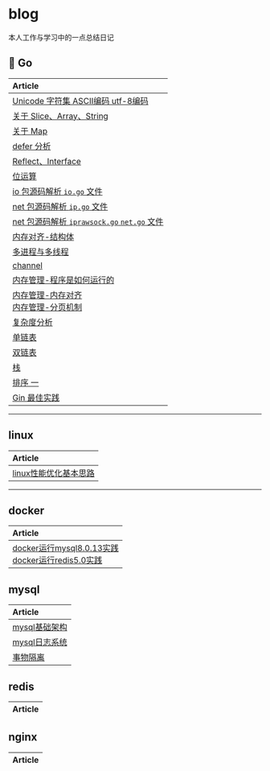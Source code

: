 # blog
本人工作与学习中的一点总结日记

## 🐳 Go

| Article |
|:-------|
|[Unicode 字符集 ASCII编码 utf-8编码](https://github.com/w1991668899/blog/blob/master/go/unicode.md)|
|[关于 Slice、Array、String](https://github.com/w1991668899/blog/blob/master/go/%E5%88%87%E7%89%87%E4%B8%8E%E6%95%B0%E7%BB%84.md)|
|[关于 Map](https://github.com/w1991668899/blog/blob/master/go/map.md)|
|[defer 分析](https://github.com/w1991668899/blog/blob/master/go/defer.md)|
|[Reflect、Interface]()|
|[位运算](https://github.com/w1991668899/blog/blob/master/go/%E4%BD%8D%E8%BF%90%E7%AE%97.md)|
|[io 包源码解析 `io.go` 文件](https://github.com/w1991668899/blog/blob/master/go/io/io.md)|
|[net 包源码解析 `ip.go` 文件](https://github.com/w1991668899/blog/blob/master/go/net/net_ip.md)|
|[net 包源码解析 `iprawsock.go` `net.go` 文件](https://github.com/w1991668899/blog/blob/master/go/net/net_iprawsock.md)|
|[内存对齐-结构体](https://www.jianshu.com/p/a0c5315400a7)|
|[多进程与多线程](https://github.com/w1991668899/blog/blob/master/go/concurrent/%E5%A4%9A%E8%BF%9B%E7%A8%8B%E4%B8%8E%E5%A4%9A%E7%BA%BF%E7%A8%8B.md)|
|[channel](https://github.com/w1991668899/blog/blob/master/go/concurrent/channel.md)|
|[内存管理-程序是如何运行的](https://www.jianshu.com/p/f42ad2f9af73)|
|[内存管理-内存对齐](https://www.jianshu.com/p/be89357ab475)<br>[内存管理-分页机制](https://www.jianshu.com/p/f9e362e64ef9)|
|[复杂度分析](https://www.jianshu.com/p/444c65ebb416)|
|[单链表](https://github.com/w1991668899/blog/blob/master/go/structures_algorithms/single_link.md)|
|[双链表](https://github.com/w1991668899/blog/blob/master/go/structures_algorithms/double_link.md)|
|[栈](https://github.com/w1991668899/blog/blob/master/go/structures_algorithms/stack.md)|
|[排序 一](https://github.com/w1991668899/blog/blob/master/go/structures_algorithms/%E6%8E%92%E5%BA%8F%20%E4%B8%80.md)|
|[Gin 最佳实践](https://github.com/w1991668899/gin_example/blob/master/README.md)|

--------------------------------------------------
## linux
| Article |
|:-------|
|[linux性能优化基本思路](https://github.com/w1991668899/blog/blob/master/linux/linux%E6%80%A7%E8%83%BD%E4%BC%98%E5%8C%96%E5%9F%BA%E6%9C%AC%E6%80%9D%E8%B7%AF.md)|

---------------------------------------------------
## docker
| Article |
|:-------|
|[docker运行mysql8.0.13实践](https://www.jianshu.com/p/49f7e46cf4c6)<br>[docker运行redis5.0实践](https://www.jianshu.com/p/cb3f94b263da)

## mysql
| Article |
|:------|
|[mysql基础架构](https://github.com/w1991668899/blog/blob/master/mysql/mysql%E5%9F%BA%E7%A1%80%E6%9E%B6%E6%9E%84.md)|
|[mysql日志系统](https://github.com/w1991668899/blog/blob/master/mysql/mysql%E6%97%A5%E5%BF%97%E7%B3%BB%E7%BB%9F.md)|
|[事物隔离](https://github.com/w1991668899/blog/blob/master/mysql/%E4%BA%8B%E7%89%A9%E9%9A%94%E7%A6%BB.md)|

## redis
| Article |
|:-------|

## nginx
| Article |
|:-------|






